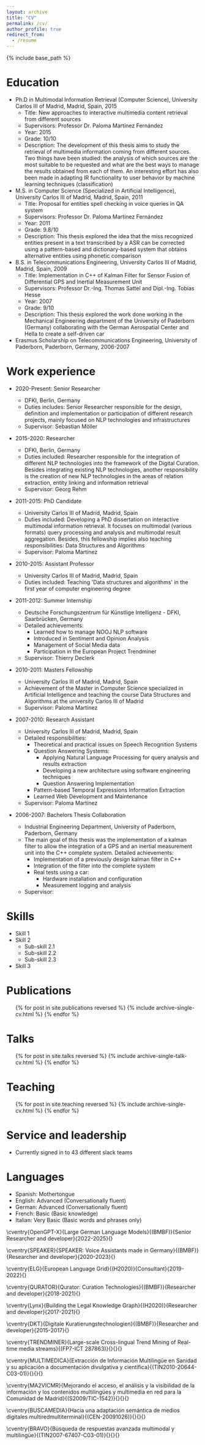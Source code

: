 ```yaml
---
layout: archive
title: "CV"
permalink: /cv/
author_profile: true
redirect_from:
  - /resume
---
```


{% include base_path %}

Education
======
* Ph.D in Multimodal Information Retrieval (Computer Science), University Carlos III of Madrid, Madrid, Spain, 2015
  * Title: New approaches to interactive multimedia content retrieval from different sources
  * Supervisors: Professor Dr. Paloma Martínez Fernández
  * Year: 2015
  * Grade: 10/10
  * Description: The development of this thesis aims to study the retrieval of multimedia information coming from different sources. Two things have been studied: the analysis of which sources are the most suitable to be requested and what are the best ways to manage the results obtained from each of them. An interesting effort has also been made in adapting IR functionality to user behavior by machine learning techniques (classification)
* M.S. in Computer Science (Specialized in Artificial Intelligence), University Carlos III of Madrid, Madrid, Spain, 2011
  * Title: Proposal for entities spell checking in voice queries in QA system
  * Supervisors: Professor Dr. Paloma Martínez Fernández
  * Year: 2011
  * Grade: 9.8/10
  * Description: This thesis explored the idea that the miss recognized entities present in a text transcribed by a ASR can be corrected using a pattern-based and dictionary-based system that obtains alternative entities using phonetic comparison
* B.S. in Telecommunications Engineering, University Carlos III of Madrid, Madrid, Spain, 2009
  * Title: Implementation in C++ of Kalman Filter for Sensor Fusion of Differential GPS and Inertial Measurement Unit
  * Supervisors: Professor Dr.-Ing. Thomas Sattel and Dipl.-Ing. Tobias Hesse
  * Year: 2007
  * Grade: 9/10
  * Description: This thesis explored the work done working in the Mechanical Engineering department of the University of Paderborn (Germany) collaborating with the German Aerospatial Center and Hella to create a self-driven car
* Erasmus Scholarship on Telecommunications Engineering, University of Paderborn, Paderborn, Germany, 2006-2007


Work experience
======
* 2020-Present: Senior Researcher
  * DFKI, Berlin, Germany
  * Duties includes: Senior Researcher responsible for the design, definition and implementation or participation of different research projects, mainly focused on NLP technologies and infrastructures
  * Supervisor: Sebastian Möller

* 2015-2020: Researcher
  * DFKI, Berlin, Germany
  * Duties included: Researcher responsible for the integration of different NLP technologies into the framework of the Digital Curation. Besides integrating existing NLP technologies, another responsibility is the creation of new NLP technologies in the areas of relation extraction, entity linking and information retrieval
  * Supervisor: Georg Rehm

* 2011-2015: PhD Candidate
  * University Carlos III of Madrid, Madrid, Spain
  * Duties included: Developing a PhD dissertation on interactive multimodal information retrieval. It focuses on multimodal (various formats) query processing and analysis and multimodal result aggregation. Besides, this fellowship implies also teaching responsibilities: Data Structures and Algorithms
  * Supervisor: Paloma Martínez

* 2010-2015: Assistant Professor
  * University Carlos III of Madrid, Madrid, Spain
  * Duties included: Teaching 'Data structures and algorithms' in the first year of computer engineering degree

* 2011-2012: Summer Internship
  * Deutsche Forschungszentrum für Künstlige Intelligenz - DFKI, Saarbrücken, Germany
  * Detailed achievements:
    * Learned how to manage NOOJ NLP software
    * Introduced in Sentiment and Opinion Analysis
    * Management of Social Media data
    * Participation in the European Project Trendminer
  * Supervisor: Thierry Declerk

* 2010-2011: Masters Fellowship
  * University Carlos III of Madrid, Madrid, Spain
  * Achievement of the Master in Computer Science specialized in Artificial Intelligence and teaching the course Data Structures and Algorithms at the university Carlos III of Madrid
  * Supervisor: Paloma Martínez

* 2007-2010: Research Assistant
  * University Carlos III of Madrid, Madrid, Spain
  * Detailed responsibilities:
    * Theoretical and practical issues on Speech Recognition Systems
    * Question Answering Systems:
      * Applying Natural Language Processing for query analysis and results extraction
      * Developing a new architecture using software engineering techniques
      * Question Answering Implementation
    * Pattern-based Temporal Expressions Information Extraction
    * Learned Web Development and Maintenance
  * Supervisor: Paloma Martínez

* 2006-2007: Bachelors Thesis Collaboration
  * Industrial Engineering Department, University of Paderborn, Paderborn, Germany
  * The main goal of this thesis was the implementation of a kalman filter to allow the integration of a GPS and an inertial measurement unit into the C++ complete system. Detailed achievements:
    * Implementation of a previously design kalman filter in C++
    * Integration of the filter into the complete system
    * Real tests using a car: 
      * Hardware installation and configuration
      * Measurement logging and analysis
  * Supervisor: 

Skills
======
* Skill 1
* Skill 2
  * Sub-skill 2.1
  * Sub-skill 2.2
  * Sub-skill 2.3
* Skill 3

Publications
======
  <ul>{% for post in site.publications reversed %}
    {% include archive-single-cv.html %}
  {% endfor %}</ul>
  
Talks
======
  <ul>{% for post in site.talks reversed %}
    {% include archive-single-talk-cv.html  %}
  {% endfor %}</ul>
  
Teaching
======
  <ul>{% for post in site.teaching reversed %}
    {% include archive-single-cv.html %}
  {% endfor %}</ul>
  
Service and leadership
======
* Currently signed in to 43 different slack teams


Languages
======
* Spanish: Mothertongue
* English: Advanced (Conversationally fluent)
* German: Advanced (Conversationally fluent)
* French: Basic (Basic knowledge)
* Italian: Very Basic (Basic words and phrases only)



\cventry{OpenGPT-X}{Large German Language Models}{(BMBF)}{Senior Researcher and developer}{2022-2025}{}

\cventry{SPEAKER}{SPEAKER: Voice Assistants made in Germany}{(BMBF)}{Researcher and developer}{2020-2023}{}

\cventry{ELG}{European Language Grid}{(H2020)}{Consultant}{2019-2022}{}

\cventry{QURATOR}{Qurator: Curation Technologies}{(BMBF)}{Researcher and developer}{2018-2021}{}

\cventry{Lynx}{Building the Legal Knowledge Graph}{(H2020)}{Researcher and developer}{2017-2021}{}

\cventry{DKT}{Digitale Kuratierungstechnologien}{(BMBF)}{Researcher and developer}{2015-2017}{}

\cventry{TRENDMINER}{Large-scale Cross-lingual Trend Mining of Real-time media
streams}{(FP7-ICT 287863)}{}{}{}

\cventry{MULTIMEDICA}{Extracción de Información Multilingüe en Sanidad y su aplicación a documentación divulgativa y científica}{(TIN2010-20644-C03-01)}{}{}{}

\cventry{MA2VICMR}{Mejorando el acceso, el análisis y la visibilidad de la información y los contenidos multilingües y multimedia en red para la Comunidad de Madrid}{(S2009/TIC-1542)}{}{}{}

\cventry{BUSCAMEDIA}{Hacia una adaptación semántica de medios digitales multiredmultiterminal}{(CEN-20091026)}{}{}{}

\cventry{BRAVO}{Búsqueda de respuestas avanzada multimodal y multilingüe}{(TIN2007-67407-C03-01)}{}{}{}
